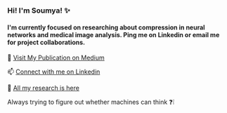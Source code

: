 ### Hi! I'm Soumya! :sparkles:
#### I'm currently focused on researching about compression in neural networks and medical image analysis. Ping me on Linkedin or email me for project collaborations.

💬 [Visit My Publication on Medium](https://medium.com/data-science-community-srm)

📫 [Connect with me on Linkedin](https://www.linkedin.com/in/soumya-snigdha-kundu-84b812183/)

:bust_in_silhouette: [All my research is here](https://www.researchgate.net/profile/Soumya_Kundu9)

Always trying to figure out whether machines can think :question::grey_exclamation:

<!--
**aymuos15/aymuos15** is a ✨ _special_ ✨ repository because its `README.md` (this file) appears on your GitHub profile.

Here are some ideas to get you started:

- 🔭 I’m currently working on ...
- 🌱 I’m currently learning ...
- 👯 I’m looking to collaborate on ...
- 🤔 I’m looking for help with ...

-  How to reach me: ...
- 😄 Pronouns: ...
- ⚡ Fun fact: ...
-->
